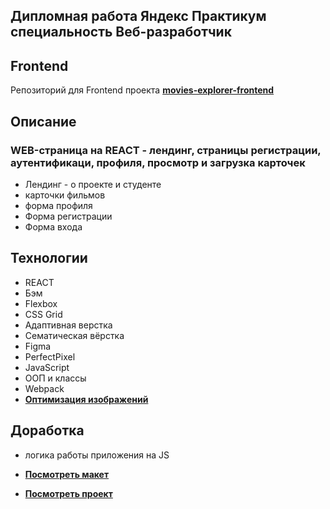 ## **Дипломная работа Яндекс Практикум специальность Веб-разработчик**
## **Frontend**

Репозиторий для Frontend проекта [**movies-explorer-frontend**](git@github.com:MotoPeter/movies-explorer-frontend.git)

## **Описание**

### **WEB-страница на REACT - лендинг, страницы регистрации, аутентификаци, профиля, просмотр и загрузка карточек**

- Лендинг - о проекте и студенте
- карточки фильмов
- форма профиля
- Форма регистрации
- Форма входа


## **Технологии**

- REACT
- Бэм
- Flexbox
- CSS Grid
- Адаптивная верстка
- Сематическая вёрстка
- Figma
- PerfectPixel
- JavaScript
- ООП и классы
- Webpack
- [**Оптимизация изображений**](https://svgoptimizer.com/ru/)

## **Доработка**

- логика работы приложения на JS

- [**Посмотреть макет**](https://www.figma.com/file/6FMWkB94wE7KTkcCgUXtnC/Дипломный-проект?type=design&node-id=1-11614&mode=design)
- [**Посмотреть проект**](git@github.com:MotoPeter/movies-explorer-frontend.git)
